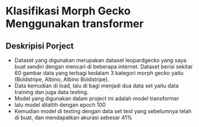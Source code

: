 # Klasifikasi Morph Gecko  Menggunakan transformer

## Deskripisi Porject
- Dataset yang digunakan merupakan dataset leopardgecko yang saya buat sendiri dengan mencari di beberapa internet. Dataset berisi sekitar 60 gambar data yang terbagi kedalam 3 kategori morph gecko yaitu (Boldstripe, Albino, Albino Boldstripe).
- Data kemudian di load, lalu di bagi menjadi dua data set yaitu data training dan juga data testing.
- Model yang digunakan dalam project ini adalah model transformer
- lalu model dilattih dengan epoch 100
- Kemudian model di testing dengan data set test yang sebelumnya telah di buat, dan mendapatkan akurasi sebesar 41%



